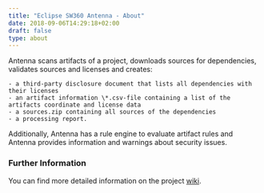 ```yaml
---
title: "Eclipse SW360 Antenna - About"
date: 2018-09-06T14:29:18+02:00
draft: false
type: about
---
```


Antenna scans artifacts of a project, downloads sources for dependencies, validates sources and licenses and creates:

    - a third-party disclosure document that lists all dependencies with their licenses
    - an artifact information \*.csv-file containing a list of the artifacts coordinate and license data
    - a sources.zip containing all sources of the dependencies
    - a processing report.

Additionally, Antenna has a rule engine to evaluate artifact rules and Antenna provides information and warnings about security issues.

### Further Information

You can find more detailed information on the project [wiki](https://eclipse.github.io/antenna).
